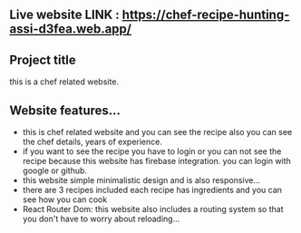 ## Live website LINK : https://chef-recipe-hunting-assi-d3fea.web.app/

## Project title 
this is a chef related website. 

## Website features...
* this is chef related website and you can see the recipe also you can see the chef details, years of experience. 
* if you want to see the recipe you have to login or you can not see the recipe because this website has firebase integration. you can login with google or github.
* this website simple minimalistic design and is also responsive...
* there are 3 recipes included each recipe has ingredients and you can see how you can cook 
* React Router Dom:  this website also includes a routing system so that you don't have to worry about reloading...
   